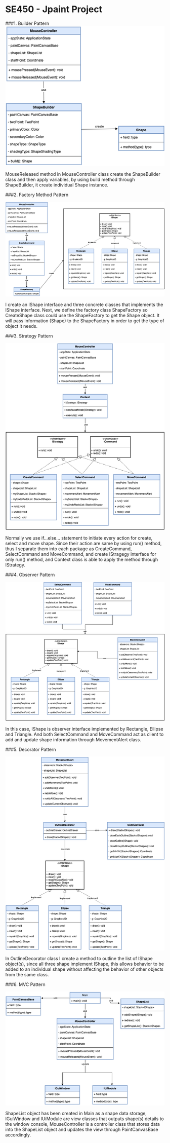 # SE450 - Jpaint Project
###1. Builder Pattern
![alt text](./img/BuilderPattern.png)

MouseReleased method in MouseController class 
create the ShapeBuilder class and then apply variables, 
by using build method through ShapeBuilder, it create 
individual Shape instance.

###2. Factory Method Pattern

![alt text](./img/FactoryMethod.png)

I create an IShape interface and three concrete classes 
that implements the IShape interface. Next, we define the 
factory class ShapeFactory so CreateShape class could use 
the ShapeFactory to get the Shape object. It will pass 
information (Shape) to the ShapeFactory in order to get 
the type of object it needs.

###3. Strategy Pattern

![alt text](./img/StrategyPattern.png)

Normally we use if…else… statement to initiate every action 
for create, select and move shape. Since their action are 
same by using run() method, thus I separate them into each 
package as CreateCommand, SelectCommand and MoveCommand, 
and create IStragegy interface for only run() method, and 
Context class is able to apply the method through IStrategy.

###4. Observer Pattern

![alt text](./img/ObserverPattern.png)

In this case, IShape is observer interface implemented 
by Rectangle, Ellipse and Triangle. And both SelectCommand 
and MoveCommand act as client to add and update shape 
information through MovementAlert class.

###5. Decorator Pattern

![alt text](./img/DecoratePattern.png)

In OutlineDecorator class I create a method to outline the 
list of IShape object(s), since all three shape implement 
IShape, this allows behavior to be added to an individual 
shape without affecting the behavior of other objects from 
the same class.

###6. MVC Pattern

![alt text](./img/MVCPattern.png)

ShapeList object has been created in Main as a shape data 
storage, IGuiWindow and IUiModule are view classes that outputs 
shape(s) details to the window console, MouseController is a controller 
class that stores data into the ShapeList object and updates the view 
through PaintCanvasBase accordingly.